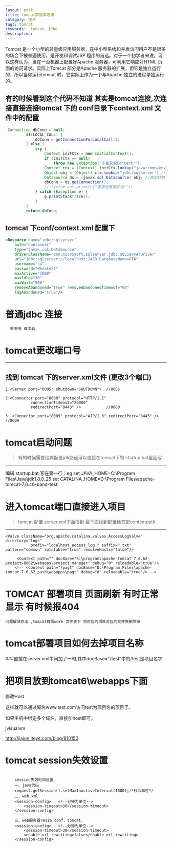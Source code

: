 ```yaml
---
layout: post
title: tomcat数据库连接
category: 技术
tags: tomcat
keywords:  tomcat、jdbc
description: 
---
```



Tomcat 是一个小型的轻量级应用服务器，在中小型系统和并发访问用户不是很多的场合下被普遍使用，是开发和调试JSP 程序的首选。对于一个初学者来说，可以这样认为，当在一台机器上配置好Apache 服务器，可利用它响应对HTML 页面的访问请求。实际上Tomcat 部分是Apache 服务器的扩展，但它是独立运行的，所以当你运行tomcat 时，它实际上作为一个与Apache 独立的进程单独运行的。





## 有的时候看到这个代码不知道 其实是tomcat连接,次连接直接连接tomcat 下的   conf目录下context.xml 文件中的配置

```java
 Connection dbConn = null;
		 if(LOCAL_CALL) {
			 dbConn = getConnectionForLocalCall();
		 } else {
			 try {
				 Context initCtx = new InitialContext();
				 if (initCtx == null)
					 throw new Exception("不能获取Context!");
				 Context ctx = (Context) initCtx.lookup("java:comp/env");
				 Object obj = (Object) ctx.lookup("jdbc/sqlserver");//获取连接池对象
				 DataSource ds = (javax.sql.DataSource) obj; //类型转换
				 dbConn = ds.getConnection();
				 // System.out.println("连接池连接成功!");
			 } catch (Exception e) {
				 e.printStackTrace();
			 }
		 }
		 return dbConn;
```

## tomcat 下conf/context.xml 配置下
```xml 
<Resource name="jdbc/sqlserver" 
	auth="Container" 
	type="javax.sql.DataSource" 
	driverClassName="com.microsoft.sqlserver.jdbc.SQLServerDriver" 
	url="jdbc:sqlserver://localhost:1433;DatabaseName=OTA" 
	username="sa" 
	password="Wheatek!"
	maxActive="1000" 
	maxIdle="30" 
	maxWait="500"
	removeAbandoned="true" removeAbandonedTimeout="60" 
	logAbandoned="true"/>
```


# 普通jdbc 连接

```JAVA
  哈哈哈 百度去

```


# tomcat更改端口号 

-------
## 找到 tomcat 下的server.xml文件 (更改3个端口)
	1.<Server port="8005" shutdown="SHUTDOWN">	//8005

	2.<Connector port="8080" protocol="HTTP/1.1"
	           connectionTimeout="20000"
	           redirectPort="8443" /> 			//8080
	           
	3. <Connector port="8009" protocol="AJP/1.3" redirectPort="8443" /> //8009 


# tomcat启动问题
> 有的时候需要给其配置jdk路径可以直接在tomcat下的 	startup.bat里面写

-------
编辑 startup.bat
写在第一行：eg
set JAVA_HOME=C:\Program Files\Java\jdk1.8.0_25 
set CATALINA_HOME=D:\Program Files\apache-tomcat-7.0.40-band-test
​    


# 进入tomcat端口直接进入项目   
> tomcat 配置  server.xml下面找到   最下面找到配置给其配contextpath
----------
	<Valve className="org.apache.catalina.valves.AccessLogValve" directory="logs"  
	           prefix="localhost_access_log." suffix=".txt" pattern="common" rotatable="true" resolveHosts="false"/>
		 
		 <Context path="" docBase="E:\program\apache-tomcat-7.0.62-project-8082\webapps\project_manager" debug="0" reloadable="true"/>	
		<!-- <Context path="/pagt" docBase="D:\Program Files\apache-tomcat-7.0.62_push\webapps\pagt" debug="0" reloadable="true"/> -->

# TOMCAT 部署项目 页面刷新 有时正常显示 有时候报404 
	问题解决办法 ,tomcat目录work 文件夹下 将对应的项目对应的文件夹删除掉

# tomcat部署项目如何去掉项目名称
###直接在server.xml中<Host></Host>间加了一句<Context path="" docBase="/fts" debug="0" reloadable="true"/>,其中docBase="/test"中的/test是项目名字


# 把项目放到tomcat6\webapps下面

修改Host

<Host name="www.test.com"  debug="0" appBase="webapps" unpackWARs="true" autoDeploy="true" xmlValidation="false" xmlNamespaceAware="false"> 

<Context path="/" docBase="/test"  debug="0" reloadable="true"></Context> 

</Host> 

这样就可以通过域名www.test.com访问test为项目名的项目了。

如果主机中绑定多个域名，直接加host即可。


jvisualvm

http://jiajun.iteye.com/blog/810150


# tomcat session失效设置
```

	session失效时间设置  
	一、java代码  
	request.getSession().setMaxInactiveInterval(1800);/*秒为单位*/    
	二、web.xml  
	<session-config>   <!--分钟为单位-->  
	    <session-timeout>30</session-timeout>  
	</session-config>  
	  
	三、web服务器resin.conf，tomcat，  
	<session-config>   <!--分钟为单位-->  
	    <session-timeout>30</session-timeout>  
	    <enable-url-rewriting>false</enable-url-rewriting>  
	</session-config>  
```